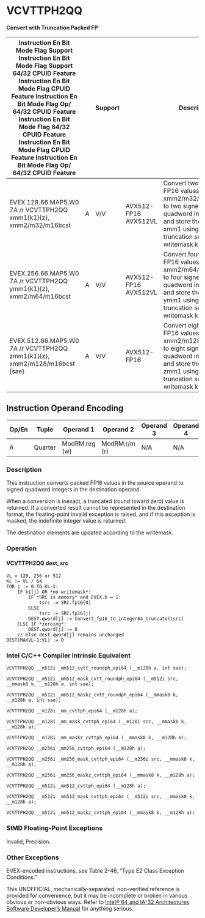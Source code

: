 # VCVTTPH2QQ

**Convert with Truncation Packed FP**

| Instruction En Bit Mode Flag Support Instruction En Bit Mode Flag Support 64/32 CPUID Feature Instruction En Bit Mode Flag CPUID Feature Instruction En Bit Mode Flag Op/ 64/32 CPUID Feature Instruction En Bit Mode Flag 64/32 CPUID Feature Instruction En Bit Mode Flag CPUID Feature Instruction En Bit Mode Flag Op/ 64/32 CPUID Feature |     | Support |                      | Description                                                                                                                                                     |
| ---------------------------------------------------------------------------------------------------------------------------------------------------------------------------------------------------------------------------------------------------------------------------------------------------------------------------------------------- | --- | ------- | -------------------- | --------------------------------------------------------------------------------------------------------------------------------------------------------------- |
| EVEX.128.66.MAP5.W0 7A /r VCVTTPH2QQ xmm1{k1}{z}, xmm2/m32/m16bcst                                                                                                                                                                                                                                                                             | A   | V/V     | AVX512-FP16 AVX512VL | Convert two packed FP16 values in xmm2/m32/m16bcst to two signed quadword integers, and store the result in xmm1 using truncation subject to writemask k1.      |
| EVEX.256.66.MAP5.W0 7A /r VCVTTPH2QQ ymm1{k1}{z}, xmm2/m64/m16bcst                                                                                                                                                                                                                                                                             | A   | V/V     | AVX512-FP16 AVX512VL | Convert four packed FP16 values in xmm2/m64/m16bcst to four signed quadword integers, and store the result in ymm1 using truncation subject to writemask k1.    |
| EVEX.512.66.MAP5.W0 7A /r VCVTTPH2QQ zmm1{k1}{z}, xmm2/m128/m16bcst {sae}                                                                                                                                                                                                                                                                      | A   | V/V     | AVX512-FP16          | Convert eight packed FP16 values in xmm2/m128/m16bcst to eight signed quadword integers, and store the result in zmm1 using truncation subject to writemask k1. |

## Instruction Operand Encoding

| Op/En | Tuple   | Operand 1     | Operand 2     | Operand 3 | Operand 4 |
| ----- | ------- | ------------- | ------------- | --------- | --------- |
| A     | Quarter | ModRM:reg (w) | ModRM:r/m (r) | N/A       | N/A       |

### Description

This instruction converts packed FP16 values in the source operand to signed quadword integers in the destination operand.

When a conversion is inexact, a truncated (round toward zero) value is returned. If a converted result cannot be represented in the destination format, the floating-point invalid exception is raised, and if this exception is masked, the indefinite integer value is returned.

The destination elements are updated according to the writemask.

### Operation

#### VCVTTPH2QQ dest, src

```
VL = 128, 256 or 512
KL := VL / 64
FOR j := 0 TO KL-1:
    IF k1[j] OR *no writemask*:
        IF *SRC is memory* and EVEX.b = 1:
            tsrc := SRC.fp16[0]
        ELSE
            tsrc := SRC.fp16[j]
        DEST.qword[j] := Convert_fp16_to_integer64_truncate(tsrc)
    ELSE IF *zeroing*:
        DEST.qword[j] := 0
    // else dest.qword[j] remains unchanged
DEST[MAXVL-1:VL] := 0

```

### Intel C/C++ Compiler Intrinsic Equivalent

```
VCVTTPH2QQ __m512i _mm512_cvtt_roundph_epi64 (__m128h a, int sae);

```

```
VCVTTPH2QQ __m512i _mm512_mask_cvtt_roundph_epi64 (__m512i src, __mmask8 k, __m128h a, int sae);

```

```
VCVTTPH2QQ __m512i _mm512_maskz_cvtt_roundph_epi64 (__mmask8 k, __m128h a, int sae);

```

```
VCVTTPH2QQ __m128i _mm_cvttph_epi64 (__m128h a);

```

```
VCVTTPH2QQ __m128i _mm_mask_cvttph_epi64 (__m128i src, __mmask8 k, __m128h a);

```

```
VCVTTPH2QQ __m128i _mm_maskz_cvttph_epi64 (__mmask8 k, __m128h a);

```

```
VCVTTPH2QQ __m256i _mm256_cvttph_epi64 (__m128h a);

```

```
VCVTTPH2QQ __m256i _mm256_mask_cvttph_epi64 (__m256i src, __mmask8 k, __m128h a);

```

```
VCVTTPH2QQ __m256i _mm256_maskz_cvttph_epi64 (__mmask8 k, __m128h a);

```

```
VCVTTPH2QQ __m512i _mm512_cvttph_epi64 (__m128h a);

```

```
VCVTTPH2QQ __m512i _mm512_mask_cvttph_epi64 (__m512i src, __mmask8 k, __m128h a);

```

```
VCVTTPH2QQ __m512i _mm512_maskz_cvttph_epi64 (__mmask8 k, __m128h a);

```

### SIMD Floating-Point Exceptions

Invalid, Precision.

### Other Exceptions

EVEX-encoded instructions, see Table 2-46, “Type E2 Class Exception Conditions.”

This UNOFFICIAL, mechanically-separated, non-verified reference is provided for convenience, but it may be
incomplete or broken in various obvious or non-obvious
ways. Refer to [Intel® 64 and IA-32 Architectures Software Developer’s Manual](https://software.intel.com/en-us/download/intel-64-and-ia-32-architectures-sdm-combined-volumes-1-2a-2b-2c-2d-3a-3b-3c-3d-and-4) for anything serious.
